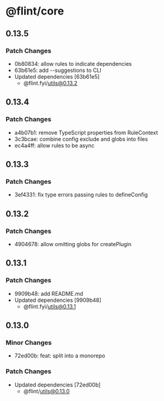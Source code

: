 # @flint/core

## 0.13.5

### Patch Changes

- 0b80834: allow rules to indicate dependencies
- 63b61e5: add --suggestions to CLI
- Updated dependencies [63b61e5]
  - @flint.fyi/utils@0.13.2

## 0.13.4

### Patch Changes

- a4b07b1: remove TypeScript properties from RuleContext
- 3c3bcae: combine config exclude and globs into files
- ec4a4ff: allow rules to be async

## 0.13.3

### Patch Changes

- 3ef4331: fix type errors passing rules to defineConfig

## 0.13.2

### Patch Changes

- 4904678: allow omitting globs for createPlugin

## 0.13.1

### Patch Changes

- 9909b48: add README.md
- Updated dependencies [9909b48]
  - @flint.fyi/utils@0.13.1

## 0.13.0

### Minor Changes

- 72ed00b: feat: split into a monorepo

### Patch Changes

- Updated dependencies [72ed00b]
  - @flint/utils@0.13.0
